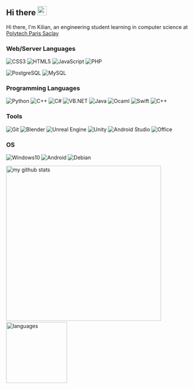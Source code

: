 <h2>Hi there <img src="https://media.giphy.com/media/hvRJCLFzcasrR4ia7z/giphy.gif" width="25px"></h2>

Hi there, I'm Kilian, an engineering student learning in computer science at [Polytech Paris Saclay](https://www.polytech.universite-paris-saclay.fr/)

### Web/Server Languages

![CSS3](https://img.shields.io/badge/CSS-1572B6?style=flat-square&logo=CSS3&logoColor=white)
![HTML5](https://img.shields.io/badge/html5%20-%23E34F26.svg?&style=for-the-badge&logo=html5&logoColor=white)
![JavaScript](https://img.shields.io/badge/JavaScript-F7DF1E?style=flat-square&logo=JavaScript&logoColor=white)
![PHP](https://img.shields.io/badge/php-%23777BB4.svg?&style=for-the-badge&logo=php&logoColor=white)

![PostgreSQL](https://img.shields.io/badge/PostgreSQL-336791?style=flat-square&logo=PostgreSQL&logoColor=white)
![MySQL](https://img.shields.io/badge/mysql-%2300f.svg?&style=for-the-badge&logo=mysql&logoColor=white)

### Programming Languages

![Python](https://img.shields.io/badge/python%20-%2314354C.svg?&style=for-the-badge&logo=python&logoColor=white)
![C++](https://img.shields.io/badge/C++-blue.svg?style=flat&logo=c%2B%2B)
![C#](https://img.shields.io/badge/C%23-189F20?style=flat-square&logo=C-sharp&logoColor=white)
![VB.NET](https://img.shields.io/badge/VB.NET-blue.svg?style=flat&logo=vba)
![Java](https://img.shields.io/badge/Java-E50000?style=flat-square&logo=Java&logoColor=white)
![Ocaml](https://img.shields.io/badge/Ocaml-E50000?style=flat-square&logo=Ocaml&logoColor=white)
![Swift](https://img.shields.io/badge/swift-%23FA7343.svg?&style=for-the-badge&logo=swift&logoColor=white)
![C++](https://img.shields.io/badge/C++-blue.svg?style=flat&logo=c%2B%2B)

### Tools

![Git](https://img.shields.io/badge/Git-F05032?style=flat-square&logo=Git&logoColor=white)
![Blender](https://img.shields.io/badge/blender%20-%23F5792A.svg?&style=for-the-badge&logo=blender&logoColor=white)
![Unreal Engine](https://img.shields.io/badge/unreal%20engine%20-%23313131.svg?&style=for-the-badge&logo=unreal%20engine&logoColor=white)
![Unity](https://img.shields.io/badge/Unity-0078D7?style=flat-square&logo=Unity&logoColor=white)
![Android Studio](https://img.shields.io/badge/Android%20studio%20-%23313131.svg?&style=for-the-badge&logo=android%20studio&logoColor=white)
![Office](https://img.shields.io/badge/Office-D83B01?style=flat-square&logo=Microsoft-Office&logoColor=white)

### OS

![Windows10](https://img.shields.io/badge/Windows%2010-000000?style=flat-square&logo=Windows&logoColor=white)
![Android](https://img.shields.io/badge/Android-32DE84?style=flat-square&logo=Android&logoColor=white)
![Debian](https://img.shields.io/badge/Debian-D70651?style=flat-square&logo=Debian&logoColor=white)

<p align="left">
<img src="https://github-readme-stats.vercel.app/api?username=super-cokil&show_icons=true&theme=buefy" alt="my github stats" width="420"/>&nbsp;<img src="https://github-readme-stats.vercel.app/api/top-langs/?username=super-cokil&layout=compact&theme=buefy" alt="languages" height="165">
</p>
<!--
**super-cokil/super-cokil** is a ✨ _special_ ✨ repository because its `README.md` (this file) appears on your GitHub profile.

Here are some ideas to get you started:

- 🔭 I’m currently working on ...
- 🌱 I’m currently learning ...
- 👯 I’m looking to collaborate on ...
- 🤔 I’m looking for help with ...
- 💬 Ask me about ...
- 📫 How to reach me: ...
- 😄 Pronouns: ...
- ⚡ Fun fact: ...
-->

